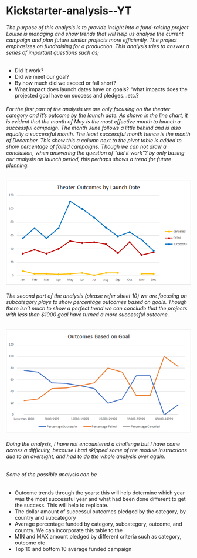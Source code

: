 # Kickstarter-analysis--YT

###### The purpose of this analysis is to provide insight into a fund-raising project Louise is managing and show trends that will help us analyse the current campaign and plan future similar projects more efficiently. The project emphasizes on fundraising for a production. This analysis tries to answer a series of important questions such as;

- Did it work?
- Did we meet our goal?
- By how much did we exceed or fall short?
- What impact does launch dates have on goals? “what impacts does the projected goal have on success and pledges…etc.?

###### For the first part of the analysis we are only focusing on the theater category and it’s outcome by the launch date. As shown in the line chart, it is evident that the month of May is the most effective month to launch a successful campaign. The month June follows a little behind and is also equally a successful month. The least successful month hence is the month of December. This show this a column next to the pivot table is added to show percentage of failed campaigns. Though we can not draw a conclusion, when answering the question of “did it work”? by only basing our analysis on launch period, this perhaps shows a trend for future planning. 

![alt text](https://github.com/Yoditatr/Kickstarter-analysis--YT/blob/main/Theater_Outcomes_vs_Launch.png?raw=true)

###### The second part of the analysis (please refer sheet 10) we are focusing on subcategory plays to show percentage outcomes based on goals. Though there isn’t much to show a perfect trend we can conclude that the projects with less than $1000 goal have turned a more successful outcome. 

![alt text](https://github.com/Yoditatr/Kickstarter-analysis--YT/blob/main/Outcomes_vs_Goals.png?raw=true)

###### Doing the analysis, I have not encountered a challenge but I have come across a difficulty, because I had skipped some of the module instructions due to an oversight, and had to do the whole analysis over again. 

###### Some of the possible analysis can be 

-	Outcome trends through the years: this will help determine which year was the most successful year and what had been done different to get the success. This will help to replicate. 
-	The dollar amount of successul outcomes pledged by the category, by country and subcategory 
-	Average percentage funded by category, subcategory, outcome, and country. We can incorporate this table to the 
-	MIN and MAX amount pledged by different criteria such as category, outcome etc 
-	Top 10 and bottom 10 average funded campaign 
